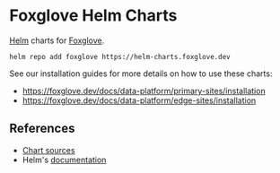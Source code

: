 # Foxglove Helm Charts

[Helm](https://helm.sh) charts for [Foxglove](foxglove.dev).

```console
helm repo add foxglove https://helm-charts.foxglove.dev
```

See our installation guides for more details on how to use these charts:

- https://foxglove.dev/docs/data-platform/primary-sites/installation
- https://foxglove.dev/docs/data-platform/edge-sites/installation

## References

- [Chart sources](https://github.com/foxglove/helm-charts)
- Helm's [documentation](https://helm.sh/docs/)
